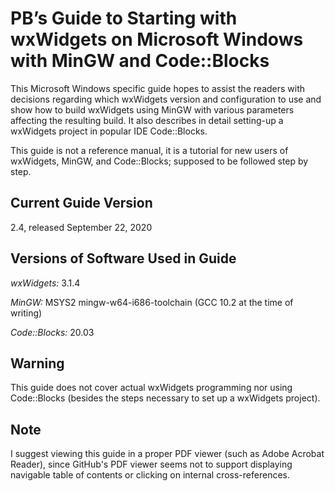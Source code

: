 PB’s Guide to Starting with wxWidgets on Microsoft Windows with MinGW and Code::Blocks
===============

This Microsoft Windows specific guide hopes to assist the readers
with decisions regarding which wxWidgets version and configuration
to use and show how to build wxWidgets using MinGW with various 
parameters affecting the resulting build. It also describes in 
detail setting-up a wxWidgets project in popular IDE Code::Blocks.

This guide is not a reference manual, it is a tutorial for new users 
of wxWidgets, MinGW, and Code::Blocks; supposed to be followed step by step.

Current Guide Version
---------------
2.4, released September 22, 2020


Versions of Software Used in Guide
---------------
*wxWidgets:* 3.1.4

*MinGW:* MSYS2 mingw-w64-i686-toolchain (GCC 10.2 at the time of writing)

*Code::Blocks:* 20.03


Warning
---------------
This guide does not cover actual wxWidgets programming nor using Code::Blocks 
(besides the steps necessary to set up a wxWidgets project).

Note
---------------
I suggest viewing this guide in a proper PDF viewer (such as Adobe Acrobat Reader),
since GitHub's PDF viewer seems not to support displaying navigable
table of contents or clicking on internal cross-references.